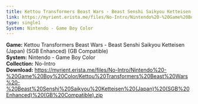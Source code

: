 ```yaml
---
title: Kettou Transformers Beast Wars - Beast Senshi Saikyou Ketteisen (Japan) (SGB Enhanced) (GB Compatible)
link: https://myrient.erista.me/files/No-Intro/Nintendo%20-%20Game%20Boy%20Color/Kettou%20Transformers%20Beast%20Wars%20-%20Beast%20Senshi%20Saikyou%20Ketteisen%20(Japan)%20(SGB%20Enhanced)%20(GB%20Compatible).zip
type: single1
System: Nintendo - Game Boy Color
---
```

<b>Game:</b> Kettou Transformers Beast Wars - Beast Senshi Saikyou Ketteisen (Japan) (SGB Enhanced) (GB Compatible)<br>
<b>System:</b> Nintendo - Game Boy Color<br>
<b>Collection:</b> No-Intro<br>
<b>Download:</b> https://myrient.erista.me/files/No-Intro/Nintendo%20-%20Game%20Boy%20Color/Kettou%20Transformers%20Beast%20Wars%20-%20Beast%20Senshi%20Saikyou%20Ketteisen%20(Japan)%20(SGB%20Enhanced)%20(GB%20Compatible).zip